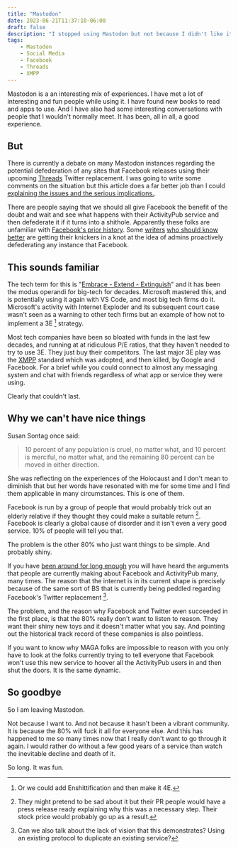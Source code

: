 ```yaml
---
title: "Mastodon"
date: 2023-06-21T11:37:10-06:00
draft: false
description: "I stopped using Mastodon but not because I didn't like it."
tags:
    - Mastodon
    - Social Media
    - Facebook
    - Threads
    - XMPP
---
```


Mastodon is a an interesting mix of experiences. I have met a lot of interesting and fun people while using it. I have found new books to read and apps to use. And I have also had some interesting conversations with people that I wouldn't normally meet. It has been, all in all, a good experience.

## But

There is currently a debate on many Mastodon instances regarding the potential defederation of any sites that Facebook releases using their upcoming [Threads](https://www.theverge.com/2023/6/8/23754304/instagram-meta-twitter-competitor-threads-activitypub) Twitter replacement. I was going to write some comments on the situation but this article does a far better job than I could [explaining the issues and the serious implications.](http://wok.oblomov.eu/tecnologia/credible-threat-1/).

There are people saying that we should all give Facebook the benefit of the doubt and wait and see what happens with their ActivityPub service and then defederate it if it turns into a shithole. Apparently these folks are unfamiliar with [Facebook's prior history](https://stopfb.uber.space/). Some [writers](https://daringfireball.net/) [who should know better](https://duckduckgo.com/?q=site:daringfireball.net+Embrace+extend+extinguish&atb=v377-1&ia=web) are getting their knickers in a knot at the idea of admins proactively defederating any instance that Facebook.

## This sounds familiar

The tech term for this is "[Embrace - Extend - Extinguish](https://en.wikipedia.org/wiki/Embrace%2C_extend%2C_and_extinguish)" and it has been the modus operandi for big-tech for decades. Microsoft mastered this, and is potentially using it again with VS Code, and most big tech firms do it. Microsoft's activity with Internet Exploder and its subsequent court case wasn't seen as a warning to other tech firms but an example of how not to implement a 3E [^1] strategy.

Most tech companies have been so bloated with funds in the last few decades, and running at at ridiculous P/E ratios, that they haven't needed to try to use 3E. They just buy their competitors. The last major 3E play was the [XMPP](https://xmpp.org/) standard which was adopted, and then killed, by Google and Facebook. For a brief while you could connect to almost any messaging system and chat with friends regardless of what app or service they were using. 

Clearly that couldn't last.

## Why we can't have nice things

Susan Sontag once said:

> 10 percent of any population is cruel, no matter what, and 10 percent is merciful, no matter what, and the remaining 80 percent can be moved in either direction.

She was reflecting on the experiences of the Holocaust and I don't mean to diminish that but her words have resonated with me for some time and I find them applicable in many circumstances. This is one of them. 

Facebook is run by a group of people that would probably trick out an elderly relative if they thought they could make a suitable return [^2]. Facebook is clearly a global cause of disorder and it isn't even a very good service. 10% of people will tell you that. 

The problem is the other 80% who just want things to be simple. And probably shiny. 

If you have [been around for long enough](https://en.m.wikipedia.org/wiki/Eternal_September) you will have heard the arguments that people are currently making about Facebook and ActivityPub many, many times. The reason that the internet is in its current shape is precisely because of the same sort of BS that is currently being peddled regarding Facebook's Twitter replacement [^3]. 

The problem, and the reason why Facebook and Twitter even succeeded in the first place, is that the 80% really don't want to listen to reason. They want their shiny new toys and it doesn't matter what you say. And pointing out the historical track record of these companies is also pointless. 

If you want to know why MAGA folks are impossible to reason with you only have to look at the folks currently trying to tell everyone that Facebook won't use this new service to hoover all the ActivityPub users in and then shut the doors. It is the same dynamic. 

## So goodbye

So I am leaving Mastodon.

Not because I want to. And not because it hasn't been a vibrant community. It is because the 80% will fuck it all for everyone else. And this has happened to me so many times now that I really don't want to go through it again. I would rather do without a few good years of a service than watch the inevitable decline and death of it.

So long. It was fun. 


[^1]: Or we could add Enshittification and then make it 4E.
[^2]: They might pretend to be sad about it but their PR people would have a press release ready explaining why this was a necessary step. Their stock price would probably go up as a result. 
[^3]: Can we also talk about the lack of vision that this demonstrates? Using an existing protocol to duplicate an existing service? 
